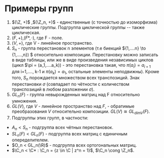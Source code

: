 # Примеры групп

1. $(\Z, +)$ ,$(\Z_n, +)$ - единственные (с точностью до изоморфизма) циклические группы. Подгруппа циклической группы -- также циклическая.  
2. $(F, +)$,$(F*,\cdot)$, где F - поле.
3. $(V,+)$, где V - линейное пространство.
4. $S_n$ - группа перестановок n элементов (т.е биекций ${1,....n} \to {1,....,n}) $ относительно композиции.
Перестановку можно записать в виде таблицы, или же в виде произведения независимых циклов (цикл $\pi = (a_1,....a_k)) - 
это перестановка такая, что $\pi(a_i) = a_{i+1}$ для i=1,...., k-1 и $\pi(a_k) = a_1$, остальные элементы неподвижны). 
Кроме того, $S_n$ порождается множеством всех транспозиций. 
Знак перестановки $\sigma$ (совпадает по чётности с количеством транспозиций в любом разложении $\sigma$).
5. $GL_n(F)$ - группа невырожденных матриц над F относительно умножения.
6. $GL(V)$, где $V$ - линейное пространство над $F$, - обратимые преобразования $V$ относительно композиции. $GL(V) \cong GL_{dim V}(F)$.
7. Подгруппы этих групп, в частности:
 - $A_n < S_n$ - подгруппа всех чётных перестановок.
 - $SL_n(F) < GL_n(F)$ - подгруппа всех матриц с единичным опеределителем.
 - $O_n < GL_n(\R)$ - подгруппа всех ортогональных матриц.
 - $\C_n < \C* : \C_n = {z \in \C | z^n = 1}$, $\C_n \cong \Z_n$.
